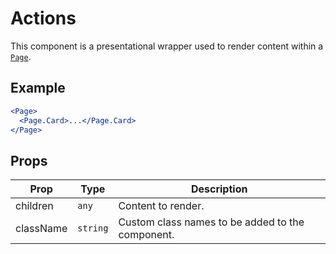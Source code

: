 # Actions

This component is a presentational wrapper used to render content within a [`Page`](./Page.md).

## Example

```jsx
<Page>
  <Page.Card>...</Page.Card>
</Page>
```

## Props

| Prop      | Type     | Description                                      |
| --------- | -------- | ------------------------------------------------ |
| children  | `any`    | Content to render.                               |
| className | `string` | Custom class names to be added to the component. |
